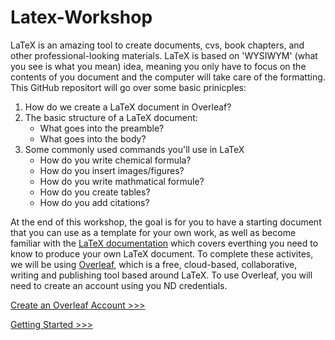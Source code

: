 # Latex-Workshop
LaTeX is an amazing tool to create documents, cvs, book chapters, and other professional-looking materials. LaTeX is based on 'WYSIWYM' (what you see is what you mean) idea, meaning you only have to focus on the contents of you document and the computer will take care of the formatting. This GitHub repositort will go over some basic prinicples:

1. How do we create a LaTeX document in Overleaf?
2. The basic structure of a LaTeX document:
	* What goes into the preamble?
	* What goes into the body?
3. Some commonly used commands you'll use in LaTeX
	* How do you write chemical formula?
	* How do you insert images/figures?
	* How do you write mathmatical formule?
	* How do you create tables?
	* How do you add citations?

At the end of this workshop, the goal is for you to have a starting document that you can use as a template for your own work, as well as become familiar with the [LaTeX documentation](https://www.overleaf.com/learn/latex/Creating_a_document_in_LaTeX) which covers everthing you need to know to produce your own LaTeX document.	To complete these activites, we will be using [Overleaf](https://www.overleaf.com/for/authors), which is a free, cloud-based, collaborative, writing and publishing tool based around LaTeX. To use Overleaf, you will need to create an account using you ND credentials. 

[Create an Overleaf Account >>>](sections/account.md)

[Getting Started >>>](sections/start.md) 
